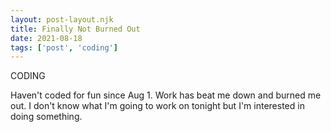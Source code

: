 ```yaml
---
layout: post-layout.njk
title: Finally Not Burned Out
date: 2021-08-18
tags: ['post', 'coding']
---
```

<!-- Excerpt Start -->
CODING
<!-- Excerpt End -->

Haven't coded for fun since Aug 1. Work has beat me down and burned me out. I don't know what I'm going to work on tonight but I'm interested in doing something. 
